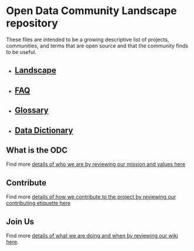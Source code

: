 # Open Data Community Landscape repository

These files are intended to be a growing descriptive list of projects, communities, and terms that are open source and that the community finds to be useful. 

- ## [Landscape](landscape.md)
- ## [FAQ](/faq.md)
- ## [Glossary](/glossary.md)
- ## [Data Dictionary](data-dictionary.md)

## What is the ODC
Find more [details of who we are by reviewing our mission and values here](https://github.com/OpenDataforWeb3)

## Contribute
Find more [details of how we contribute to the project by reviewing our contributing etiquette here](/CONTRIBUTING.md)
## Join Us

Find more [details of what we are doing and when by reviewing our wiki here](https://github.com/OpenDataforWeb3/Landscape/wiki). 
